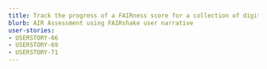 ```yaml
---
title: Track the progress of a FAIRness score for a collection of digital objects over time.
blurb: AIR Assessment using FAIRshake user narrative
user-stories:
- USERSTORY-66
- USERSTORY-69
- USERSTORY-71
---
```

